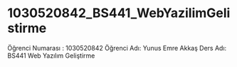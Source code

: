 # 1030520842_BS441_WebYazilimGelistirme
Öğrenci Numarası : 1030520842
Öğrenci Adı: Yunus Emre Akkaş
Ders Adı: BS441 Web Yazılım Geliştirme

